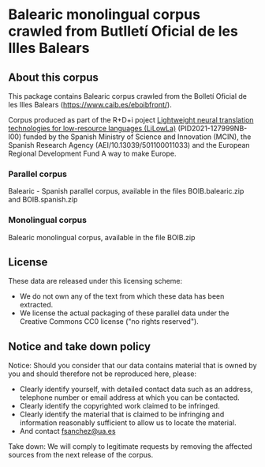 Balearic monolingual corpus crawled from Butlletí Oficial de les Illes Balears
======================================================================================================================

## About this corpus

This package contains Balearic corpus crawled from the Bolletí Oficial de les Illes Balears (https://www.caib.es/eboibfront/).

Corpus produced as part of the R+D+i poject [Lightweight neural translation technologies for low-resource languages (LiLowLa)](https://transducens.dlsi.ua.es/lilowla/) (PID2021-127999NB-I00) funded by the Spanish Ministry of Science and Innovation (MCIN), the Spanish Research Agency (AEI/10.13039/501100011033) and the European Regional Development Fund A way to make Europe. 

### Parallel corpus

Balearic - Spanish parallel corpus, available in the files BOIB.balearic.zip and BOIB.spanish.zip

### Monolingual corpus

Balearic monolingual corpus, available in the file BOIB.zip

## License
These data are released under this licensing scheme:
 * We do not own any of the text from which these data has been extracted.
 * We license the actual packaging of these parallel data under the Creative
   Commons CC0 license ("no rights reserved").

## Notice and take down policy
Notice: Should you consider that our data contains material that is owned by
you and should therefore not be reproduced here, please:

 * Clearly identify yourself, with detailed contact data such as an address,
   telephone number or email address at which you can be contacted.
 * Clearly identify the copyrighted work claimed to be infringed.
 * Clearly identify the material that is claimed to be infringing and
   information reasonably sufficient to allow us to locate the material. 
 * And contact fsanchez@ua.es

Take down: We will comply to legitimate requests by removing the affected
sources from the next release of the corpus.
